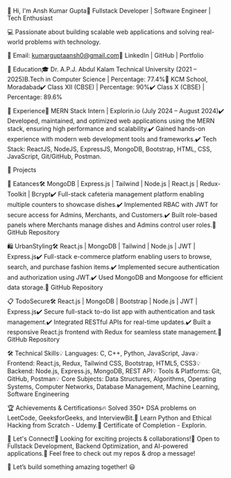 👋 Hi, I'm Ansh Kumar Gupta🚀 Fullstack Developer | Software Engineer | Tech Enthusiast

💻 Passionate about building scalable web applications and solving real-world problems with technology.

📧 Email: kumarguptaansh0@gmail.com🔗 LinkedIn | GitHub | Portfolio

🏫 Education🎓 Dr. A.P.J. Abdul Kalam Technical University (2021 – 2025)B.Tech in Computer Science | Percentage: 77.4%🏫 KCM School, Moradabad✔️ Class XII (CBSE) | Percentage: 90%✔️ Class X (CBSE) | Percentage: 89.6%

💼 Experience🔹 MERN Stack Intern | Explorin.io (July 2024 – August 2024)✔️ Developed, maintained, and optimized web applications using the MERN stack, ensuring high performance and scalability.✔️ Gained hands-on experience with modern web development tools and frameworks.✔️ Tech Stack: ReactJS, NodeJS, ExpressJS, MongoDB, Bootstrap, HTML, CSS, JavaScript, Git/GitHub, Postman.

🚀 Projects

🍔 Eatances🛠️ MongoDB | Express.js | Tailwind | Node.js | React.js | Redux-Toolkit | Bcrypt✔️ Full-stack cafeteria management platform enabling multiple counters to showcase dishes.✔️ Implemented RBAC with JWT for secure access for Admins, Merchants, and Customers.✔️ Built role-based panels where Merchants manage dishes and Admins control user roles.🔗 GitHub Repository

🛍️ UrbanStyling🛠️ React.js | MongoDB | Tailwind | Node.js | JWT | Express.js✔️ Full-stack e-commerce platform enabling users to browse, search, and purchase fashion items.✔️ Implemented secure authentication and authorization using JWT.✔️ Used MongoDB and Mongoose for efficient data storage.🔗 GitHub Repository

📋 TodoSecure🛠️ React.js | MongoDB | Bootstrap | Node.js | JWT | Express.js✔️ Secure full-stack to-do list app with authentication and task management.✔️ Integrated RESTful APIs for real-time updates.✔️ Built a responsive React.js frontend with Redux for seamless state management.🔗 GitHub Repository

🛠️ Technical Skills💡 Languages: C, C++, Python, JavaScript, Java💡 Frontend: React.js, Redux, Tailwind CSS, Bootstrap, HTML5, CSS3💡 Backend: Node.js, Express.js, MongoDB, REST API💡 Tools & Platforms: Git, GitHub, Postman💡 Core Subjects: Data Structures, Algorithms, Operating Systems, Computer Networks, Database Management, Machine Learning, Software Engineering

🏆 Achievements & Certifications🔥 Solved 350+ DSA problems on LeetCode, GeeksforGeeks, and InterviewBit.📜 Learn Python and Ethical Hacking from Scratch - Udemy.📜 Certificate of Completion - Explorin.

📌 Let's Connect!🔹 Looking for exciting projects & collaborations!🔹 Open to Fullstack Development, Backend Optimization, and AI-powered applications.🔹 Feel free to check out my repos & drop a message!

🚀 Let’s build something amazing together! 😃

<!---
anshgupta77/anshgupta77 is a ✨ special ✨ repository because its `README.md` (this file) appears on your GitHub profile.
You can click the Preview link to take a look at your changes.
--->
